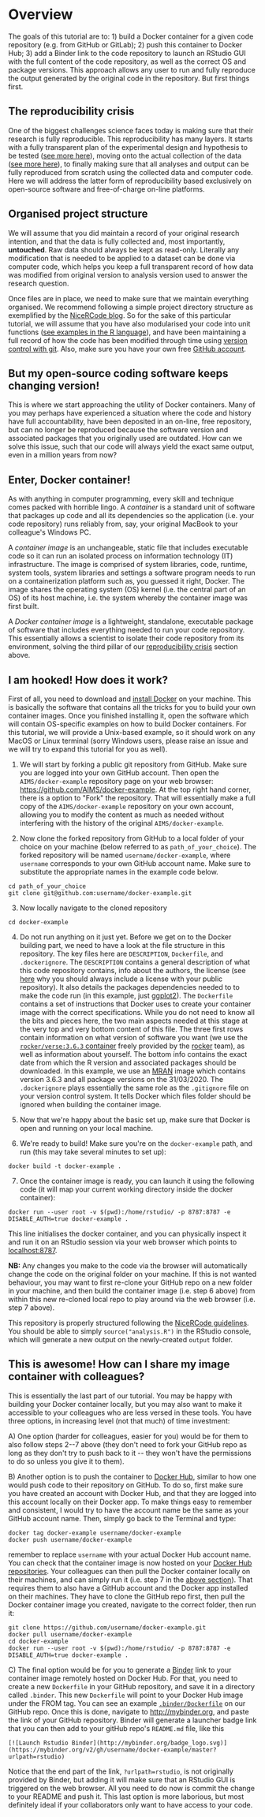 # Overview

The goals of this tutorial are to: 1) build a Docker container for a given code
repository (e.g. from GitHub or GitLab); 2) push this container to Docker Hub;
3) add a Binder link to the code repository to launch an RStudio GUI with the
full content of the code repository, as well as the correct OS and package versions.
This approach allows any user to run and fully reproduce the output generated
by the original code in the repository. But first things first.

## The reproducibility crisis

One of the biggest challenges science faces today is making sure that their research
is fully reproducible. This reproducibility has many layers. It starts with a fully
transparent plan of the experimental design and hypothesis to be tested ([see more here](https://osf.io/)),
moving onto the actual collection of the data ([see more here](https://en.wikipedia.org/wiki/Reproducibility_Project)),
to finally making sure that all analyses and output can be fully reproduced from
scratch using the collected data and computer code. Here we will address the latter
form of reproducibility based exclusively on open-source software and free-of-charge
on-line platforms.

## Organised project structure

We will assume that you did maintain a record of your original research intention,
and that the data is fully collected and, most importantly, **untouched**. Raw
data should always be kept as read-only. Literally any modification that is needed
to be applied to a dataset can be done via computer code, which helps you keep
a full transparent record of how data was modified from original version to analysis
version used to answer the research question.

Once files are in place, we need to make sure that we maintain everything organised.
We recommend following a simple project directory structure as exemplified by the
[NiceRCode blog](https://nicercode.github.io/blog/2013-04-05-projects/). So for the
sake of this particular tutorial, we will assume that you have also modularised your
code into unit functions ([see examples in the R language](https://nicercode.github.io/2014-02-13-UNSW/lessons/10-functions/)),
and have been maintaining a full record of how the code has been modified through
time using [version control with git](https://nicercode.github.io/2014-02-13-UNSW/lessons/70-version-control/).
Also, make sure you have your own free [GitHub account](https://help.github.com/en/github/getting-started-with-github/signing-up-for-a-new-github-account).

## But my open-source coding software keeps changing version!

This is where we start approaching the utility of Docker containers. Many of you may
perhaps have experienced a situation where the code and history have full accountability,
have been deposited in an on-line, free repository, but can no longer be reproduced
because the software version and associated packages that you originally used are
outdated. How can we solve this issue, such that our code will always yield 
the exact same output, even in a million years from now?

## Enter, Docker container!

As with anything in computer programming, every skill and technique comes packed
with horrible lingo. A *container* is a standard unit of software that packages up
code and all its dependencies so the application (i.e. your code repository) runs
reliably from, say, your original MacBook to your colleague's Windows PC. 

A *container image* is an unchangeable, static file that includes executable code
so it can run an isolated process on information technology (IT) infrastructure.
The image is comprised of system libraries, code, runtime, system tools,
system libraries and settings a software program needs to run on a containerization
platform such as, you guessed it right, Docker. The image shares the operating system
(OS) kernel (i.e. the central part of an OS) of its host machine, i.e. the system
whereby the container image was first built.

A *Docker container image* is a lightweight, standalone, executable package of software
that includes everything needed to run your code repository. This essentially allows
a scientist to isolate their code repository from its environment, solving the third
pillar of our [reproducibility crisis](#the-reproducibility-crisis) section above.

## I am hooked! How does it work?

First of all, you need to download and [install Docker](https://docs.docker.com/get-docker/)
on your machine. This is basically the software that contains all the tricks for you to build 
your own container images. Once you finished installing it, open the software which will
contain OS-specific examples on how to build Docker containers. For this tutorial, we will
provide a Unix-based example, so it should work on any MacOS or Linux terminal (sorry Windows
users, please raise an issue and we will try to expand this tutorial for you as well).

1. We will start by forking a public git repository from GitHub. Make sure you are logged
into your own GitHub account. Then open the `AIMS/docker-example` repository page on your 
web browser: https://github.com/AIMS/docker-example. At the top right hand corner, there
is a option to "Fork" the repository. That will essentially make a full copy of the 
`AIMS/docker-example` repository on your own account, allowing you to modify the content as
much as needed without interfering with the history of the original `AIMS/docker-example`.

2. Now clone the forked repository from GitHub to a local folder of your choice on your
machine (below referred to as `path_of_your_choice`). The forked repository will be named
`username/docker-example`, where `username` corresponds to your own GitHub account name.
Make sure to substitute the appropriate names in the example code below.

  ```{git clone, engine='bash', results='markdown', eval=FALSE}
  cd path_of_your_choice
  git clone git@github.com:username/docker-example.git
  ```

3. Now locally navigate to the cloned repository

  ```{cd docker, engine='bash', results='markdown', eval=FALSE}
  cd docker-example
  ```

4. Do not run anything on it just yet. Before we get on to the Docker building
part, we need to have a look at the file structure in this repository. The key
files here are `DESCRIPTION`, `Dockerfile`, and `.dockerignore`. The `DESCRIPTION`
contains a general description of what this code repository contains, info about
the authors, the license (see [here](https://help.github.com/en/github/creating-cloning-and-archiving-repositories/licensing-a-repository)
why you should always include a license with your public repository). It also
details the packages dependencies needed to to make the code run (in this
example, just [ggplot2](https://ggplot2.tidyverse.org/)).
The `Dockerfile` contains a set of instructions that Docker uses to create your
container image with the correct specifications. While you do not need to know all
the bits and pieces here, the two main aspects needed at this stage at the very top
and very bottom content of this file. The three first rows contain information
on what version of software you want (we use the [`rocker/verse:3.6.3` container](https://hub.docker.com/r/rocker/verse) freely provided
by the [rocker](https://github.com/rocker-org/rocker-versioned) team), as well as
information about yourself. The bottom info contains the exact date from which the
R version and associated packages should be downloaded. In this example, we use an
[MRAN](http://mran.revolutionanalytics.com/) image which contains version 3.6.3
and all package versions on the 31/03/2020. The `.dockerignore` plays essentially
the same role as the `.gitignore` file  on your version control system. It tells
Docker which files folder should be ignored when building the container image.

5. Now that we're happy about the basic set up, make sure that Docker is open
and running on your local machine.

6. We're ready to build! Make sure you're on the `docker-example` path, and run
(this may take several minutes to set up):

  ```{docker build, engine='bash', results='markdown', eval=FALSE}
  docker build -t docker-example .
  ```

7. Once the container image is ready, you can launch it using the following code
(it will map your current working directory inside the docker container):

  ```{docker run, engine='bash', results='markdown', eval=FALSE}
  docker run --user root -v $(pwd):/home/rstudio/ -p 8787:8787 -e DISABLE_AUTH=true docker-example .
  ```

This line initialises the docker container, and you can physically inspect it and run it on an
RStudio session via your web browser which points to [localhost:8787](http://localhost:8787).

**NB:** Any changes you make to the code via the browser will automatically change
the code on the original folder on your machine. If this is not wanted behaviour, you may want
to first re-clone your GitHub repo on a new folder in your machine, and then build the container
image (i.e. step 6 above) from within this new re-cloned local repo to play around via the web
browser (i.e. step 7 above).

This repository is properly structured following the [NiceRCode guidelines](#organised-project-structure).
You should be able to simply `source("analysis.R")` in the RStudio console, which will generate a
new output on the newly-created `output` folder.

## This is awesome! How can I share my image container with colleagues?

This is essentially the last part of our tutorial. You may be happy with building
your Docker container locally, but you may also want to make it accessible to your
colleagues who are less versed in these tools. You have three options, in increasing
level (not that much) of time investment:

A) One option (harder for colleagues, easier for you) would be for them to also
follow steps 2--7 above (they don't need to fork your GitHub repo as
long as they don't try to push back to it -- they won't have the permissions to do so
unless you give it to them).

B) Another option is to push the container to [Docker Hub](https://hub.docker.com/),
similar to how one would push code to their repository on GitHub. To do so, first make
sure you have created an account with Docker Hub, and that they are logged into this
account locally on their Docker app. To make things easy to remember and consistent,
I would try to have the account name be the same as your GitHub account name. Then,
simply go back to the Terminal and type:

  ```{docker push, engine='bash', results='markdown', eval=FALSE}
  docker tag docker-example username/docker-example
  docker push username/docker-example
  ```

remember to replace `username` with your actual Docker Hub account name. You can
check that the container image is now hosted on your [Docker Hub repositories](https://hub.docker.com/repositories).
Your colleagues can then pull the Docker container locally on their machines, and can
simply run it (i.e. step 7 in the [above section](#i-am-hooked-how-does-it-work)). That requires them to
also have a GitHub account and the Docker app installed on their machines. They have
to clone the GitHub repo first, then pull the Docker container image you created,
navigate to the correct folder, then run it:

  ```{docker clonerun, engine='bash', results='markdown', eval=FALSE}
  git clone https://github.com/username/docker-example.git
  docker pull username/docker-example
  cd docker-example
  docker run --user root -v $(pwd):/home/rstudio/ -p 8787:8787 -e DISABLE_AUTH=true docker-example .
  ```

C) The final option would be for you to generate a [Binder](http://mybinder.org) link to your
container image remotely hosted on Docker Hub. For that, you need to create a new `Dockerfile`
in your GitHub repository, and save it in a directory called `.binder`. This new `Dockerfile`
will point to your Docker Hub image under the FROM tag. You can see an example
[`.binder/Dockerfile`](https://github.com/dbarneche/docker-example/blob/master/.binder/Dockerfile)
on our GitHub repo. Once this is done, navigate to http://mybinder.org, and paste the link of your
GitHub repository. Binder will generate a launcher badge link that you can then add to your gitHub repo's
`README.md` file, like this

  ```{results='markdown', eval=FALSE}
  [![Launch Rstudio Binder](http://mybinder.org/badge_logo.svg)](https://mybinder.org/v2/gh/username/docker-example/master?urlpath=rstudio)
  ```

Notice that the end part of the link, `?urlpath=rstudio`, is not originally provided by Binder, but
adding it will make sure that an RStudio GUI is triggered on the web browser. All you need to do now is
commit the change to your README and push it. This last option is more laborious, but most definitely
ideal if your collaborators only want to have access to your code.

